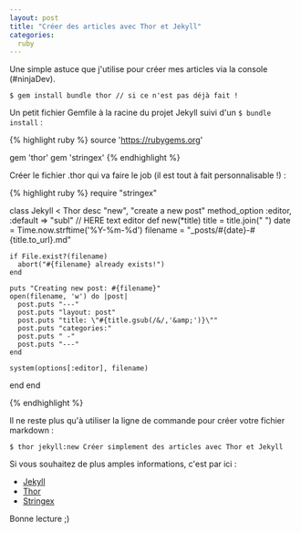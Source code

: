 ```yaml
---
layout: post
title: "Créer des articles avec Thor et Jekyll"
categories:
  ruby
---
```


Une simple astuce que j'utilise pour créer mes articles via la console (#ninjaDev).

`$ gem install bundle thor // si ce n'est pas déjà fait !`

Un petit fichier Gemfile à la racine du projet Jekyll suivi d'un `$ bundle install` :

{% highlight ruby %}
source 'https://rubygems.org'

gem 'thor'
gem 'stringex'
{% endhighlight %}

Créer le fichier .thor qui va faire le job (il est tout à fait personnalisable !) :

{% highlight ruby %}
require "stringex"

class Jekyll < Thor
  desc "new", "create a new post"
  method_option :editor, :default => "subl" // HERE text editor
  def new(*title)
    title = title.join(" ")
    date = Time.now.strftime('%Y-%m-%d')
    filename = "_posts/#{date}-#{title.to_url}.md"

    if File.exist?(filename)
      abort("#{filename} already exists!")
    end

    puts "Creating new post: #{filename}"
    open(filename, 'w') do |post|
      post.puts "---"
      post.puts "layout: post"
      post.puts "title: \"#{title.gsub(/&/,'&amp;')}\""
      post.puts "categories:"
      post.puts " -"
      post.puts "---"
    end

    system(options[:editor], filename)
  end
end

{% endhighlight %}

Il ne reste plus qu'à utiliser la ligne de commande pour créer votre fichier markdown :

`$ thor jekyll:new Créer simplement des articles avec Thor et Jekyll`

Si vous souhaitez de plus amples informations, c'est par ici :

  -  [Jekyll](http://jekyllrb.com/)
  -  [Thor](http://whatisthor.com/)
  -  [Stringex](https://github.com/rsl/stringex)

Bonne lecture ;)

